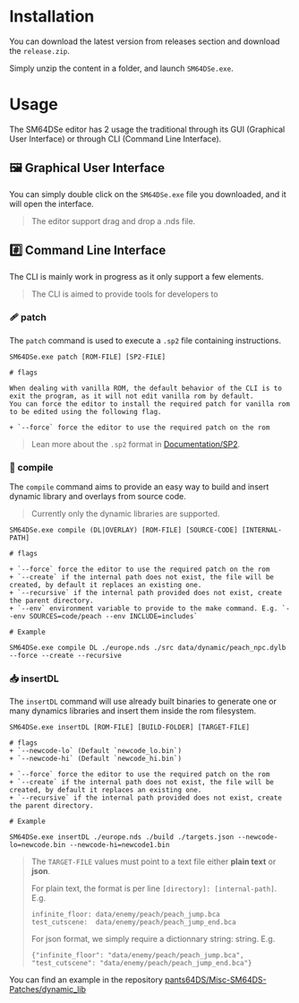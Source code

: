 # Installation

You can download the latest version from releases section and download the `release.zip`.

Simply unzip the content in a folder, and launch `SM64DSe.exe`.

# Usage

The SM64DSe editor has 2 usage the traditional through its GUI (Graphical User Interface) or through CLI (Command Line Interface).

## 🖼️ Graphical User Interface

You can simply double click on the `SM64DSe.exe` file you downloaded, and it will open the interface.

> The editor support drag and drop a .nds file.

## #️⃣ Command Line Interface

The CLI is mainly work in progress as it only support a few elements.

> The CLI is aimed to provide tools for developers to 

### **🩹 patch**

The `patch` command is used to execute a `.sp2` file containing instructions.
````
SM64DSe.exe patch [ROM-FILE] [SP2-FILE]

# flags

When dealing with vanilla ROM, the default behavior of the CLI is to exit the program, as it will not edit vanilla rom by default. 
You can force the editor to install the required patch for vanilla rom to be edited using the following flag.

+ `--force` force the editor to use the required patch on the rom
````

> Lean more about the `.sp2` format in [Documentation/SP2](Documentation/SP2.md).

### **🔨 compile**

The `compile` command aims to provide an easy way to build and insert dynamic library and overlays from source code.

> Currently only the dynamic libraries are supported.

````
SM64DSe.exe compile (DL|OVERLAY) [ROM-FILE] [SOURCE-CODE] [INTERNAL-PATH]

# flags

+ `--force` force the editor to use the required patch on the rom
+ `--create` if the internal path does not exist, the file will be created, by default it replaces an existing one.
+ `--recursive` if the internal path provided does not exist, create the parent directory.
+ `--env` environment variable to provide to the make command. E.g. `--env SOURCES=code/peach --env INCLUDE=includes` 

# Example

SM64DSe.exe compile DL ./europe.nds ./src data/dynamic/peach_npc.dylb --force --create --recursive
````

### **📥 insertDL**

The `insertDL` command will use already built binaries to generate one or many dynamics libraries and insert them inside the rom filesystem.

````
SM64DSe.exe insertDL [ROM-FILE] [BUILD-FOLDER] [TARGET-FILE]

# flags
+ `--newcode-lo` (Default `newcode_lo.bin`)
+ `--newcode-hi` (Default `newcode_hi.bin`)

+ `--force` force the editor to use the required patch on the rom
+ `--create` if the internal path does not exist, the file will be created, by default it replaces an existing one.
+ `--recursive` if the internal path provided does not exist, create the parent directory.

# Example

SM64DSe.exe insertDL ./europe.nds ./build ./targets.json --newcode-lo=newcode.bin --newcode-hi=newcode1.bin

````

> The `TARGET-FILE` values must point to a text file either **plain text** or **json**.
> 
> For plain text, the format is per line `[directory]: [internal-path]`. E.g. 
> ```
> infinite_floor: data/enemy/peach/peach_jump.bca
> test_cutscene:  data/enemy/peach/peach_jump_end.bca
> ```
> 
> For json format, we simply require a dictionnary string: string. E.g.
> 
> ```{"infinite_floor": "data/enemy/peach/peach_jump.bca", "test_cutscene": "data/enemy/peach/peach_jump_end.bca"}```

You can find an example in the repository [pants64DS/Misc-SM64DS-Patches/dynamic_lib](https://github.com/pants64DS/Misc-SM64DS-Patches/tree/master/dynamic_lib)
